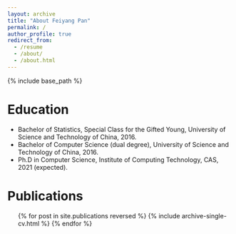 ```yaml
---
layout: archive
title: "About Feiyang Pan"
permalink: /
author_profile: true
redirect_from:
  - /resume
  - /about/
  - /about.html
---
```


{% include base_path %}


Education
======
* Bachelor of Statistics, Special Class for the Gifted Young, University of Science and Technology of China, 2016.
* Bachelor of Computer Science (dual degree), University of Science and Technology of China, 2016.
* Ph.D in Computer Science, Institute of Computing Technology, CAS, 2021 (expected).


Publications
======
  <ul>{% for post in site.publications reversed %}
    {% include archive-single-cv.html %}
  {% endfor %}</ul>
